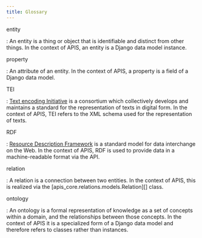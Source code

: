 ```yaml
---
title: Glossary
---
```


entity

:   An entity is a thing or object that is identifiable and distinct
    from other things. In the context of APIS, an entity is a Django
    data model instance.

property

:   An attribute of an entity. In the context of APIS, a property is a
    field of a Django data model.

TEI

:   [Text encoding Initiative](https://tei-c.org/) is a consortium which
    collectively develops and maintains a standard for the
    representation of texts in digital form. In the context of APIS, TEI
    refers to the XML schema used for the representation of texts.

RDF

:   [Resource Description Framework](https://www.w3.org/RDF/) is a
    standard model for data interchange on the Web. In the context of
    APIS, RDF is used to provide data in a machine-readable format via
    the API.

relation

:   A relation is a connection between two entities. In the context of
    APIS, this is realized via the
    [apis_core.relations.models.Relation][] class.

ontology

:   An ontology is a formal representation of knowledge as a set of
    concepts within a domain, and the relationships between those
    concepts. In the context of APIS it is a specialized form of a
    Django data model and therefore refers to classes rather than
    instances.
